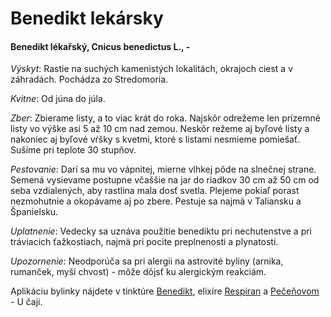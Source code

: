 Benedikt lekársky
=================

#### Benedikt lékařský, Cnicus benedictus L., -

*Výskyt*: Rastie na suchých kamenistých lokalitách, okrajoch ciest a v
záhradách. Pochádza zo Stredomoria.

*Kvitne*: Od júna do júla.

*Zber*: Zbierame listy, a to viac krát do roka. Najskôr odrežeme len prízemné
listy vo výške asi 5 až 10 cm nad zemou. Neskôr režeme aj byľové listy a
nakoniec aj byľové vŕšky s kvetmi, ktoré s listami nesmieme pomiešať. Sušíme pri
teplote 30 stupňov.

*Pestovanie*: Darí sa mu vo vápnitej, mierne vlhkej pôde na slnečnej strane.
Semená vysievame postupne včaššie na jar do riadkov 30 cm až 50 cm od seba
vzdialených, aby rastlina mala dosť svetla. Plejeme pokiaľ porast nezmohutnie a
okopávame aj po zbere. Pestuje sa najmä v Taliansku a Španielsku.

*Uplatnenie*: Vedecky sa uznáva použitie benediktu pri nechutenstve a pri
tráviacich ťažkostiach, najmä pri pocite preplnenosti a plynatosti.

*Upozornenie*: Neodporúča sa pri alergii na astrovité byliny (arnika, rumanček,
myší chvost) - môže dôjsť ku alergickým reakciám.

Aplikáciu bylinky nájdete v tinktúre
[Benedikt](/tinktury/benedikt), elixíre
[Respiran](/elixiry/respiran) a [Pečeňovom](/sip/caje/pecenovy-u-caj) - U
čaji.

